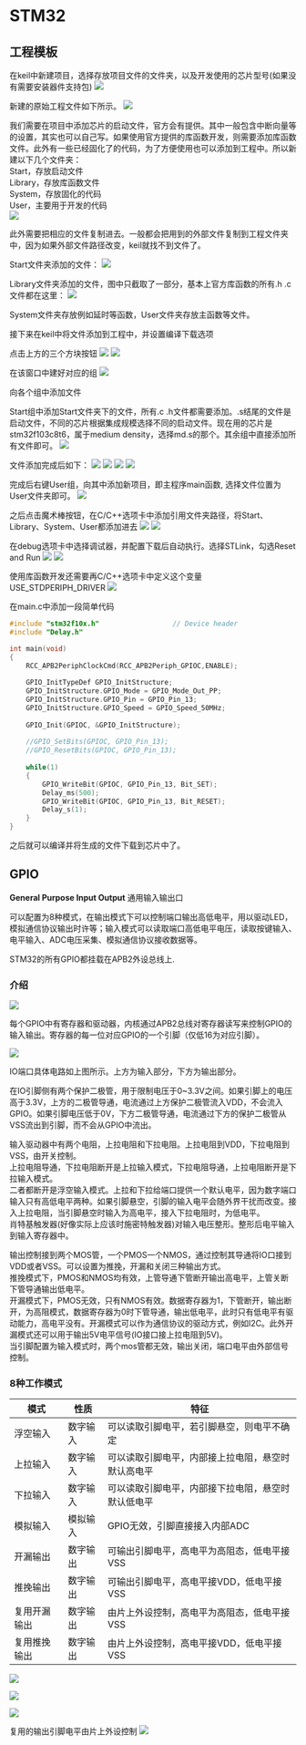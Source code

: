 # STM32

## 工程模板

在keil中新建项目，选择存放项目文件的文件夹，以及开发使用的芯片型号(如果没有需要安装器件支持包)
![](./assets/2022-08-12-14-20-04.png)

新建的原始工程文件如下所示。
![](./assets/2022-08-12-14-20-38.png)

我们需要在项目中添加芯片的启动文件，官方会有提供。其中一般包含中断向量等的设置，其实也可以自己写。如果使用官方提供的库函数开发，则需要添加库函数文件。此外有一些已经固化了的代码，为了方便使用也可以添加到工程中。所以新建以下几个文件夹：<br />
Start，存放启动文件<br />
Library，存放库函数文件<br />
System，存放固化的代码<br />
User，主要用于开发的代码<br />
![](./assets/2022-08-12-14-25-14.png)

此外需要把相应的文件复制进去。一般都会把用到的外部文件复制到工程文件夹中，因为如果外部文件路径改变，keil就找不到文件了。

Start文件夹添加的文件：
![](assets/2022-08-12-14-27-03.png)

Library文件夹添加的文件，图中只截取了一部分，基本上官方库函数的所有.h .c文件都在这里：
![](assets/2022-08-12-14-27-47.png)

System文件夹存放例如延时等函数，User文件夹存放主函数等文件。

接下来在keil中将文件添加到工程中，并设置编译下载选项

点击上方的三个方块按钮
![](./assets/2022-08-12-14-32-35.png)
![](./assets/2022-08-12-14-32-55.png)

在该窗口中建好对应的组
![](./assets/2022-08-12-14-35-09.png)

向各个组中添加文件

Start组中添加Start文件夹下的文件，所有.c .h文件都需要添加。.s结尾的文件是启动文件，不同的芯片根据集成规模选择不同的启动文件。现在用的芯片是stm32f103c8t6，属于medium density，选择md.s的那个。其余组中直接添加所有文件即可。
![](./assets/2022-08-12-14-35-52.png)

文件添加完成后如下：
![](./assets/2022-08-12-14-41-36.png)
![](./assets/2022-08-12-14-41-47.png)
![](./assets/2022-08-12-14-41-59.png)
![](./assets/2022-08-12-14-42-11.png)

完成后右键User组，向其中添加新项目，即主程序main函数, 选择文件位置为User文件夹即可。
![](./assets/2022-08-12-14-44-00.png)

之后点击魔术棒按钮，在C/C++选项卡中添加引用文件夹路径，将Start、Library、System、User都添加进去
![](./assets/2022-08-12-14-47-13.png)
![](./assets/2022-08-12-14-48-54.png)

在debug选项卡中选择调试器，并配置下载后自动执行。选择STLink，勾选Reset and Run
![](./assets/2022-08-12-14-49-46.png)
![](./assets/2022-08-12-14-50-19.png)

使用库函数开发还需要再C/C++选项卡中定义这个变量USE_STDPERIPH_DRIVER
![](./assets/2022-08-12-15-05-17.png)

在main.c中添加一段简单代码
```c
#include "stm32f10x.h"                  // Device header
#include "Delay.h"

int main(void)
{
	RCC_APB2PeriphClockCmd(RCC_APB2Periph_GPIOC,ENABLE);
	
	GPIO_InitTypeDef GPIO_InitStructure;
	GPIO_InitStructure.GPIO_Mode = GPIO_Mode_Out_PP;
	GPIO_InitStructure.GPIO_Pin = GPIO_Pin_13;
	GPIO_InitStructure.GPIO_Speed = GPIO_Speed_50MHz;
	
	GPIO_Init(GPIOC, &GPIO_InitStructure);
	
	//GPIO_SetBits(GPIOC, GPIO_Pin_13);
	//GPIO_ResetBits(GPIOC, GPIO_Pin_13);
	
	while(1)
	{
		GPIO_WriteBit(GPIOC, GPIO_Pin_13, Bit_SET);
		Delay_ms(500);
		GPIO_WriteBit(GPIOC, GPIO_Pin_13, Bit_RESET);
		Delay_s(1);
	}
}
```

之后就可以编译并将生成的文件下载到芯片中了。

## GPIO

**General Purpose Input Output** 通用输入输出口

可以配置为8种模式，在输出模式下可以控制端口输出高低电平，用以驱动LED，模拟通信协议输出时许等；输入模式可以读取端口高低电平电压，读取按键输入、电平输入、ADC电压采集、模拟通信协议接收数据等。

STM32的所有GPIO都挂载在APB2外设总线上.

### 介绍

![](./assets/2022-08-12-11-03-04.png)

每个GPIO中有寄存器和驱动器，内核通过APB2总线对寄存器读写来控制GPIO的输入输出。寄存器的每一位对应GPIO的一个引脚（仅低16为对应引脚）。

![](./assets/2022-08-12-11-07-05.png)

IO端口具体电路如上图所示。上方为输入部分，下方为输出部分。

在IO引脚侧有两个保护二极管，用于限制电压于0~3.3V之间。如果引脚上的电压高于3.3V，上方的二极管导通，电流通过上方保护二极管流入VDD，不会流入GPIO。如果引脚电压低于0V，下方二极管导通，电流通过下方的保护二极管从VSS流出到引脚，而不会从GPIO中流出。

输入驱动器中有两个电阻，上拉电阻和下拉电阻。上拉电阻到VDD，下拉电阻到VSS，由开关控制。<br />
上拉电阻导通，下拉电阻断开是上拉输入模式，下拉电阻导通，上拉电阻断开是下拉输入模式。<br />
二者都断开是浮空输入模式。上拉和下拉给端口提供一个默认电平，因为数字端口输入只有高低电平两种。如果引脚悬空，引脚的输入电平会随外界干扰而改变。接入上拉电阻，当引脚悬空时输入为高电平，接入下拉电阻时，为低电平。<br />
肖特基触发器(好像实际上应该时施密特触发器)对输入电压整形。整形后电平输入到输入寄存器中。

输出控制接到两个MOS管，一个PMOS一个NMOS，通过控制其导通将IO口接到VDD或者VSS。可以设置为推挽，开漏和关闭三种输出方式。<br />
推挽模式下，PMOS和NMOS均有效，上管导通下管断开输出高电平，上管关断下管导通输出低电平。<br />
开漏模式下，PMOS无效，只有NMOS有效。数据寄存器为1，下管断开，输出断开，为高阻模式，数据寄存器为0时下管导通，输出低电平，此时只有低电平有驱动能力，高电平没有。开漏模式可以作为通信协议的驱动方式，例如I2C。此外开漏模式还可以用于输出5V电平信号(IO接口接上拉电阻到5V)。<br />
当引脚配置为输入模式时，两个mos管都无效，输出关闭，端口电平由外部信号控制。

### 8种工作模式
|模式|性质|特征|
|-|-|-|
|浮空输入|数字输入|可以读取引脚电平，若引脚悬空，则电平不确定|
|上拉输入|数字输入|可以读取引脚电平，内部接上拉电阻，悬空时默认高电平|
|下拉输入|数字输入|可以读取引脚电平，内部接下拉电阻，悬空时默认低电平|
|模拟输入|模拟输入|GPIO无效，引脚直接接入内部ADC|
|开漏输出|数字输出|可输出引脚电平，高电平为高阻态，低电平接VSS|
|推挽输出|数字输出|可输出引脚电平，高电平接VDD，低电平接VSS|
|复用开漏输出|数字输出|由片上外设控制，高电平为高阻态，低电平接VSS|
|复用推挽输出|数字输出|由片上外设控制，高电平接VDD，低电平接VSS|

![](./assets/2022-08-12-11-44-56.png)

![](./assets/2022-08-12-11-46-42.png)

![](./assets/2022-08-12-11-48-33.png)

复用的输出引脚电平由片上外设控制
![](./assets/2022-08-12-11-51-13.png)


